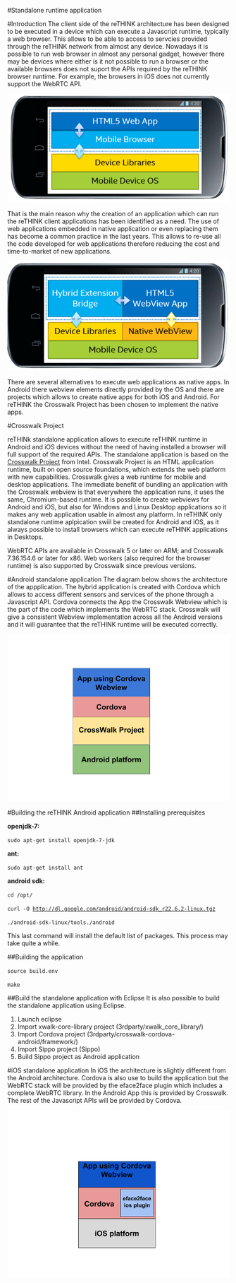 #Standalone runtime application

#Introduction
The client side of the reTHINK architecture has been designed to be executed in a device which can execute a Javascript runtime, typically a web browser.
This allows to be able to access to servcies provided through the reTHINK network from almost any device. Nowadays it is possible to run web browser in almost any 
personal gadget, however there may be devices where either is it not possible to run a browser or the available browsers does not suport the APIs required by the reTHINK browser runtime. For example, the browsers in iOS does not currently support the WebRTC API. 

![Web App executed in browser](html5WebApphybris.png)

That is the main reason why the creation of an application which can run the reTHINK client applications has been identified as a need. 
The use of web applications embedded in native application or even replacing them has become a common practice in the last years. This allows to re-use all the code developed for web applications therefore reducing the cost and time-to-market of new applications.

![Hybrid App](hybridApp.png)

There are several alternatives to execute web applications as native apps. In Android there webview elements directly provided by the OS and there are projects which allows to create native apps for both iOS and Android.
For reTHINK the Crosswalk Project has been chosen to implement the native apps.

#Crosswalk Project

reTHINk standalone application allows to execute reTHINK runtime in Android and iOS devices without the need of having installed a browser will full support of the required APIs.
The standalone application is based on the [Crosswalk Project](https://crosswalk-project.org/) from Intel. Crosswalk Project is an HTML application runtime, built on open source foundations, which extends the web platform with new capabilities. 
Crosswalk gives a web runtime for mobile and desktop applications. The immediate benefit of bundling an application with the Crosswalk webview is that everywhere the application runs, it uses the same, Chromium-based runtime. 
It is possible to create webviews for Android and iOS, but also for Windows and Linux Desktop applications so it makes any web application usable in almost any platform. In reTHINK only standalone runtime aplpication swiil be created for Android and iOS, as it always possible to install browsers which can execute reTHINK applications in Desktops.  

WebRTC APIs are available in Crosswalk 5 or later on ARM; and Crosswalk 7.36.154.6 or later for x86. Web workers (also required for the browser runtime) is also supported by Crosswalk since previous versions.

#Android standalone application
The diagram below shows the architecture of the appplication. The hybrid application is created with Cordova which allows to access different sensors and services of the phone through a Javascript API. Cordova connects the App the Crosswalk Webview which is the part of the code which implements the WebRTC stack. Crosswalk will give a consistent Webview implementation across all the Android versions and it will guarantee that the reTHINK runtime will be executed correctly.

![Standalone Android App](MobileAppAndroidDiagram.png)


#Building the reTHINK Android application
##Installing prerequisites

**openjdk-7:**

<code>sudo apt-get install openjdk-7-jdk</code>

**ant:**

<code>sudo apt-get install ant</code>

**android sdk:**

<code>cd /opt/</code>

<code>curl -O http://dl.google.com/android/android-sdk_r22.6.2-linux.tgz</code>

<code>./android-sdk-linux/tools./android</code>

This last command will install the default list of packages. This process may take quite a while.


##Building the application

<code>source build.env</code>

<code>make </code>


##Build the standalone application with Eclipse
It is also possible to build the standalone application using Eclipse. 
1. Launch eclipse
2. Import xwalk-core-library project (3rdparty/xwalk_core_library/)
3. Import Cordova project (3rdparty/crosswalk-cordova-android/framework/)
4. Import Sippo project (Sippo)
5. Build Sippo project as Android application


#iOS standalone application
In iOS the architecture is slightly different from the Android architecture. Cordova is also use to build the application but the WebRTC stack will be provided by the eface2face plugin which includes a complete WebRTC library. In the Android App this is provided by Crosswalk. The rest of the Javascript APIs will be provided by Cordova. 

![Standalone iOS App](MobileAppiOSDiagram.png)




